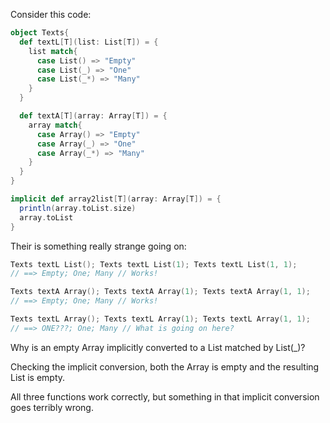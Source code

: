 Consider this code:
```scala
object Texts{
  def textL[T](list: List[T]) = {     
    list match{                        
      case List() => "Empty"              
      case List(_) => "One"      
      case List(_*) => "Many"
    }
  }

  def textA[T](array: Array[T]) = {     
    array match{                        
      case Array() => "Empty"              
      case Array(_) => "One"      
      case Array(_*) => "Many"
    }
  }
}

implicit def array2list[T](array: Array[T]) = {
  println(array.toList.size)
  array.toList
}
```

Their is something really strange going on:
```scala
Texts textL List(); Texts textL List(1); Texts textL List(1, 1);
// ==> Empty; One; Many // Works!

Texts textA Array(); Texts textA Array(1); Texts textA Array(1, 1);
// ==> Empty; One; Many // Works!

Texts textL Array(); Texts textL Array(1); Texts textL Array(1, 1);
// ==> ONE???; One; Many // What is going on here?
```

Why is an empty Array implicitly converted to a List matched by List(_)?

Checking the implicit conversion, both the Array is empty and the resulting List is empty.

All three functions work correctly, but something in that implicit conversion goes terribly wrong.


